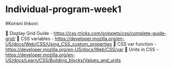 # Individual-program-week1

#Korisni linkovi:

📖 Display Grid Guide - https://css-tricks.com/snippets/css/complete-guide-grid/
📖 CSS variables - https://developer.mozilla.org/en-US/docs/Web/CSS/Using_CSS_custom_properties
📖 CSS var function - https://developer.mozilla.org/en-US/docs/Web/CSS/var
📖 Units in CSS - https://developer.mozilla.org/en-US/docs/Learn/CSS/Building_blocks/Values_and_units



